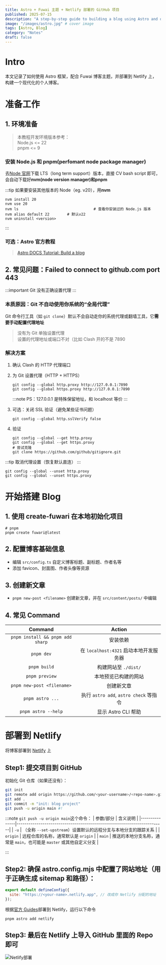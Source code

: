 ```yaml
---
title: Astro + Fuwai 主题 + Netlify 部署的 GitHub 项目
published: 2025-07-15
description: "A step-by-step guide to building a blog using Astro and deploying it on Netlify."
image: "/images/astro.jpg" # cover image
tags: [Astro, Blog]
category: "Notes"
draft: false
---
```


# Intro

本文记录了如何使用 Astro 框架，配合 Fuwai 博客主题，并部署到 Netlify 上，构建一个现代化的个人博客。<br/>

# 准备工作

## 1. 环境准备

> 本教程开发环境版本参考：<br/>
> Node.js <= 22<br/>
> pnpm <= 9

### 安装 Node.js 和 pnpm(perfomant node package manager)

去<a href="https://nodejs.org" title="nodejs.org">Node 官网</a>下载 LTS（long term support）版本，直接 CV bash script 即可，会自动下载好**nvm(node version manager)**和**pnpm**

:::tip
如果要安装其他版本的 Node（eg. v20），用**nvm**

```shell
nvm install 20
nvm use 20
nvm ls 									# 查看你安装过的 Node.js 版本
nvm alias default 22 		# 默认v22
nvm uninstall <version>
```

:::

### 可选：Astro 官方教程

> <a href="https://docs.astro.build/zh-cn/tutorial/0-introduction/" title="贴心的astro教程">Astro DOCS Tutorial: Build a blog</a>

## 2. 常见问题：Failed to connect to github.com port 443

:::important
Git 没有正确设置代理
:::

### 本质原因：Git 不自动使用你系统的“全局代理”

Git 命令行工具（如 `git clone`）默认不会自动走你的系统代理或翻墙工具，它**需要手动配置代理地址**

> 没有为 Git 单独设置代理<br/>
> 设置的代理地址或端口不对（比如 Clash 开的不是 7890

### 解决方案

1. 确认 Clash 的 HTTP 代理端口

2. 为 Git 设置代理（HTTP + HTTPS）

   ```shell
   git config --global http.proxy http://127.0.0.1:7890
   git config --global https.proxy http://127.0.0.1:7890
   ```

   :::note
   PS：127.0.0.1 是特殊保留地址，和 localhost 等价
   :::

3. 可选：关闭 SSL 验证（避免某些证书问题）

   ```shell
   git config --global http.sslVerify false
   ```

4. 验证

   ```shell
   git config --global --get http.proxy
   git config --global --get https.proxy
   # 尝试克隆
   git clone https://github.com/github/gitignore.git
   ```

:::tip
取消代理设置（恢复默认直连）
:::

```shell
git config --global --unset http.proxy
git config --global --unset https.proxy
```

# 开始搭建 Blog

## 1. 使用 create-fuwari 在本地初始化项目

```shell
# pnpm
pnpm create fuwari@latest
```

## 2. 配置博客基础信息

- 编辑 `src/config.ts` 自定义博客标题、副标题、作者名等
- 添加 favicon、封面图、作者头像等资源

## 3. 创建新文章

- `pnpm new-post <filename>` 创建新文章，并在 `src/content/posts/` 中编辑

## 4. 常见 Command

|           **Command**            |               **Action**               |
| :------------------------------: | :------------------------------------: |
| `pnpm install && pnpm add sharp` |                安装依赖                |
|            `pnpm dev`            | 在 `localhost:4321` 启动本地开发服务器 |
|           `pnpm build`           |          构建网站至 `./dist/`          |
|          `pnpm preview`          |          本地预览已构建的网站          |
|    `pnpm new-post <filename>`    |               创建新文章               |
|         `pnpm astro ...`         | 执行 `astro add`, `astro check` 等指令 |
|       `pnpm astro --help`        |          显示 Astro CLI 帮助           |

# 部署到 Netlify

将博客部署到 [Netlify](https://www.netlify.com/) 上

## Step1: 提交项目到 GitHub

初始化 Git 仓库（如果还没有）：

```sh
git init
git remote add origin https://github.com/<your-username>/<repo-name>.git
git add .
git commit -m "init: blog project"
git push -u origin main #!
```

:::note
`git push -u origin main`这个命令：
| 参数/部分 | 含义说明 |
|---------------|--------------------------------------------------------------------------|
| `-u` | （全称 `--set-upstream`）设置默认的远程分支与本地分支的跟踪关系 |
| `origin` | 远程仓库的名称，通常默认是 `origin` |
| `main` | 推送的本地分支名称，通常是 `main`，也可能是 `master` 或其他自定义分支 |

:::

## Step2: 确保 astro.config.mjs 中配置了网站地址（用于正确生成 sitemap 和路径）：

```js
export default defineConfig({
  site: "https://<your-name>.netlify.app", // 改成你 Netlify 分配的地址
});
```

根据[官方 Guides](https://docs.astro.build/en/guides/deploy/)部署到 Netlify，运行以下命令

```shell
pnpm astro add netlify
```

## Step3: 最后在 Netlify 上导入 GitHub 里面的 Repo 即可

![Netlify部署](/images/netlify.png)
